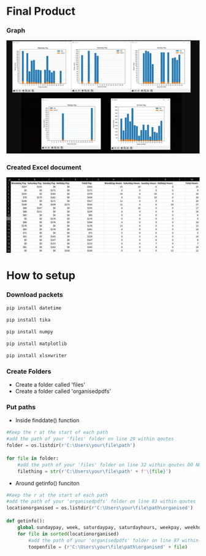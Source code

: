 # Final Product
### Graph 
![alt text](https://github.com/Kamushy/Deputy-payslips-data-grab-and-graph/blob/main/Graphs.jpg?raw=true)
### Created Excel document
![alt text](https://github.com/Kamushy/Deputy-payslips-data-grab-and-graph/blob/main/Excel%20document.jpg?raw=true)
# How to setup
### Download packets
```ruby
pip install datetime
```
```ruby
pip install tika
```
```ruby
pip install numpy
```
```ruby
pip install matplotlib
```
```ruby
pip install xlsxwriter
```
### Create Folders
- Create a folder called 'files'
- Create a folder called 'organisedpdfs'

### Put paths
- Inside finddate() function
```python
#Keep the r at the start of each path
#add the path of your 'files' folder on line 29 within qoutes
folder = os.listdir(r'C:\Users\your\file\path')

for file in folder:
    #add the path of your 'files' folder on line 32 within qoutes DO NOT REPLACE AFTER THE + 
    filething = str(r'C:\Users\your\file\path' + f'\{file}')
```

- Around getinfo() funciton
```python
#Keep the r at the start of each path
#add the path of your 'organisedpdfs' folder on line 83 within qoutes
locationorganised = os.listdir(r'C:\Users\your\file\path\organised')

def getinfo():
    global sundaypay, week, saturdaypay, saturdayhours, weekpay, weekhours, holidayhours, holidaypay, totalpay, totalhours
    for file in sorted(locationorganised)
        #add the path of your 'organisedpdfs' folder on line 87 within qoutes AGAIN please keep the r
        toopenfile = (r'C:\Users\your\file\path\organised' + file)
```
